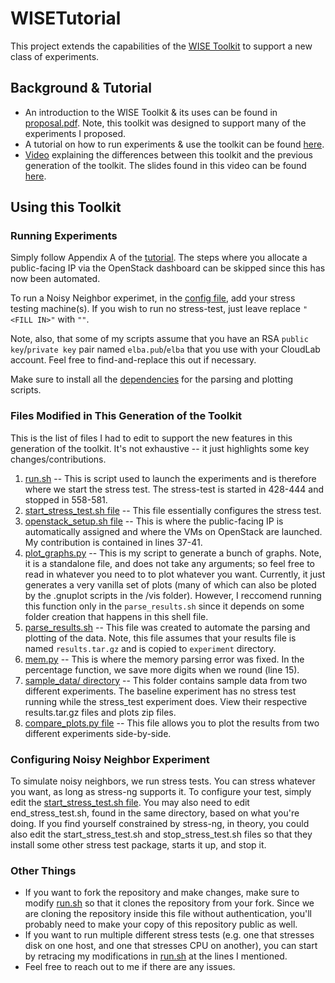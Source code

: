 # WISETutorial

This project extends the capabilities of the [WISE Toolkit](https://github.com/coc-gatech-newelba/WISETutorial "Previous Generation Toolkit") to support a new class of experiments.

## Background & Tutorial
* An introduction to the WISE Toolkit & its uses can be found in [proposal.pdf](./proposal.pdf "Project Proposal"). Note, this toolkit was designed to support many of the experiments I proposed.
* A tutorial on how to run experiments & use the toolkit can be found [here](https://www.cc.gatech.edu/~ral3/tutorial2.html "Tutorial").
* [Video](https://youtu.be/sZfsjAb-Rfo "Video Presentation") explaining the differences between this toolkit and the previous generation of the toolkit. The slides found in this video can be found [here](https://drive.google.com/file/d/1g5CbYgyLRUvpduylru1-3ZX5Ze2ObHw4/view?usp=sharing "Presentation Slides").

## Using this Toolkit
### Running Experiments
Simply follow Appendix A of the [tutorial](https://www.cc.gatech.edu/~ral3/tutorial2.html "Tutorial"). The steps where you allocate a public-facing IP via the OpenStack dashboard can be skipped since this has now been automated. 

To run a Noisy Neighbor experimet, in the [config file](./experiment/conf/config.sh "Experimental Config File"), add your stress testing machine(s). If you wish to run no stress-test, just leave replace `"<FILL IN>"` with `""`.

Note, also, that some of my scripts assume that you have an RSA `public key`/`private key` pair named `elba.pub`/`elba` that you use with your CloudLab account. Feel free to find-and-replace this out if necessary.

Make sure to install all the [dependencies](./parsers/requirements.txt "Python Dependencies") for the parsing and plotting scripts.

### Files Modified in This Generation of the Toolkit
This is the list of files I had to edit to support the new features in this generation of the toolkit. It's not exhaustive -- it just highlights some key changes/contributions.
1. [run.sh](./experiment/scripts/run.sh "run.sh file") -- This is script used to launch the experiments and is therefore where we start the stress test. The stress-test is started in  428-444 and stopped in 558-581.
1. [start_stress_test.sh file](./microblog_bench/stress-test/stress_test_1_scripts/start_stress_test.sh "Stress Test Start Script") --  This file essentially configures the stress test.
1. [openstack_setup.sh file](./experiment/scripts/openstack_setup.sh "OpenStack Setup Script") -- This is where the public-facing IP is automatically assigned and where the VMs on OpenStack are launched. My contribution is contained in lines 37-41.
1. [plot_graphs.py](./vis/plot_graphs.py "Graph Plotting File") -- This is my script to generate a bunch of  graphs. Note, it is a standalone file, and does not take any arguments; so feel free to read in whatever you need to to plot whatever you want. Currently, it just generates a very vanilla set of plots (many of which can also be ploted by the .gnuplot scripts in the /vis folder). However, I reccomend running this function only in the `parse_results.sh` since it depends on some folder creation that happens in this shell file.
1. [parse_results.sh](./experiment/parse_results.sh "Results parser") -- This file was created to automate the parsing and plotting of the data. Note, this file assumes that your results file is named `results.tar.gz` and is copied to `experiment` directory.
1. [mem.py](./parsers/mem.py "Memory Parser") -- This is where the memory parsing error was fixed. In the percentage function, we save more digits when we round (line 15).
1. [sample_data/ directory](./sample_data "Sample Data Dir") -- This folder contains sample data from two different experiments. The baseline experiment has no stress test running while the stress_test experiment does. View their respective results.tar.gz files and plots zip files.
1. [compare_plots.py file](./sample_data/compare_plots.py "Plot Comparison function") -- This file allows you to plot the results from two different experiments side-by-side.

### Configuring Noisy Neighbor Experiment
To simulate noisy neighbors, we run stress tests. You can stress whatever you want, as long as stress-ng supports it. To configure your test, simply edit the [start_stress_test.sh file](./microblog_bench/stress-test/stress_test_1_scripts/start_stress_test.sh "Stress Test Start Script"). You may also need to edit end_stress_test.sh, found in the same directory, based on what you're doing.
If you find yourself constrained by stress-ng, in theory, you could also edit the start_stress_test.sh and stop_stress_test.sh files so that they install some other stress test package, starts it up, and stop it.

### Other Things
* If you want to fork the repository and make changes, make sure to modify [run.sh](./experiment/scripts/run.sh "run.sh file") so that it clones the repository from your fork. Since we are cloning the repository inside this file without authentication, you'll probably need to make your copy of this repository public as well.
* If you want to run multiple different stress tests (e.g. one that stresses disk on one host, and one that stresses CPU on another), you can start by retracing my modifications in [run.sh](./experiment/scripts/run.sh "run.sh file") at the lines I mentioned.
* Feel free to reach out to me if there are any issues.